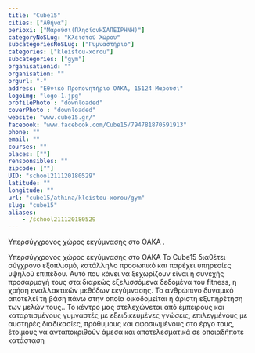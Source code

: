 ```yaml
---
title: "Cube15"
cities: ["Αθήνα"]
perioxi: ["Μαρούσι(ΠλησίονΗΣΑΠΕΙΡΗΝΗ)"]
categoryNoSLug: "Κλειστού Χώρου"
subcategoriesNoSLug: ["Γυμναστήριο"]
categories: ["kleistou-xorou"]
subcategories: ["gym"]
organisationid: ""
organisation: ""
orgurl: "-"
address: "Εθνικό Προπονητήριο ΟΑΚΑ, 15124 Μαρουσι"
logoimg: "logo-1.jpg"
profilePhoto : "downloaded"
coverPhoto : "downloaded"
website: "www.cube15.gr/"
facebook: "www.facebook.com/Cube15/794781870591913"
phone: ""
email: ""
courses: ""
places: [""]
rensponsibles: ""
zipcode: [""]
UID: "school211120180529"
latitude: ""
longitude: ""
url: "cube15/athina/kleistou-xorou/gym"
slug: "cube15"
aliases:
    - /school211120180529
---
```



Υπερσύγχρονος χώρος εκγύμνασης στο ΟΑΚΑ .

Υπερσύγχρονος χώρος εκγύμνασης στο ΟΑΚΑ To Cube15 διαθέτει σύγχρονο εξοπλισμό, κατάλληλο προσωπικό και παρέχει υπηρεσίες υψηλού επιπέδου. Aυτό που κάνει να ξεχωρίζουν είναι η συνεχής προσαρμογή τους στα διαρκώς εξελισσόμενα δεδομένα του fitness, η χρήση εναλλακτικών μεθόδων εκγύμνασης. Το ανθρώπινο δυναμικό αποτελεί τη βάση πάνω στην οποία οικοδομείται η άριστη εξυπηρέτηση των μελών τους.. Το κέντρο μας στελεχώνεται από έμπειρους και καταρτισμένους γυμναστές με εξειδικευμένες γνώσεις, επιλεγμένους με αυστηρές διαδικασίες, πρόθυμους και αφοσιωμένους στο έργο τους, έτοιμους να ανταποκριθούν άμεσα και αποτελεσματικά σε οποιαδήποτε κατάσταση